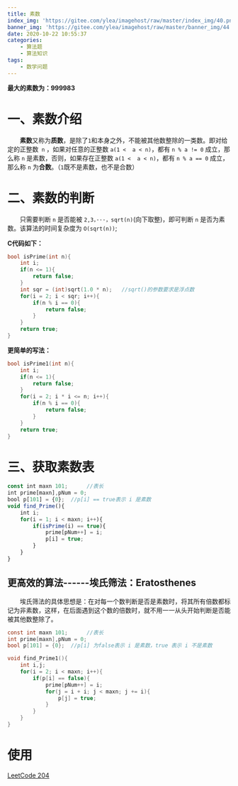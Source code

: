 ```yaml
---
title: 素数
index_img: 'https://gitee.com/ylea/imagehost/raw/master/index_img/40.png'
banner_img: 'https://gitee.com/ylea/imagehost/raw/master/banner_img/44.png'
date: 2020-10-22 10:55:37
categories:
    - 算法题
    - 算法知识
tags:
    - 数学问题
---
```


**最大的素数为：999983**

# 一、素数介绍

&emsp;&emsp;**素数**又称为**质数**，是除了`1`和本身之外，不能被其他数整除的一类数。即对给定的正整数` n` ，如果对任意的正整数 `a(1 <  a < n)`，都有 `n % a != 0` 成立，那么称 `n` 是素数，否则，如果存在正整数 `a(1 <  a < n)`，都有 `n % a == 0` 成立，那么称 `n` 为**合数**。（`1`既不是素数，也不是合数）

# 二、素数的判断

&emsp;&emsp;只需要判断 `n` 是否能被 `2,3，···，sqrt(n)`(向下取整)，即可判断 `n` 是否为素数。该算法的时间复杂度为 `O(sqrt(n))`;

**C代码如下：**

```c
bool isPrime(int n){
    int i;
    if(n <= 1){
        return false;
    }
    int sqr = (int)sqrt(1.0 * n);   //sqrt()的参数要求是浮点数
    for(i = 2; i < sqr; i++){
        if(n % i == 0){
            return false;
        }
    }
    return true;
}
```

**更简单的写法：**

```c
bool isPrime1(int n){ 
    int i;
    if(n <= 1){
        return false;
    }
    for(i = 2; i * i <= n; i++){
        if(n % i == 0){
            return false;
        }
    }
    return true;
}
```

# 三、获取素数表

```js
const int maxn 101;      //表长
int prime[maxn],pNum = 0;
bool p[101] = {0};  //p[i] == true表示 i 是素数
void find_Prime(){
    int i;
    for(i = 1; i < maxn; i++){
        if(isPrime(i) == true){
            prime[pNum++] = i;
            p[i] = true;
        }
    }
}
```

## 更高效的算法------埃氏筛法：Eratosthenes

&emsp;&emsp;埃氏筛法的具体思想是：在对每一个数判断是否是素数时，将其所有倍数都标记为非素数，这样，在后面遇到这个数的倍数时，就不用一一从头开始判断是否能被其他数整除了。

```c
const int maxn 101;      //表长
int prime[maxn],pNum = 0;
bool p[101] = {0};  //p[i] 为false表示 i 是素数，true 表示 i 不是素数

void find_Prime1(){
    int i,j;
    for(i = 2; i < maxn; i++){
        if(p[i] == false){        
            prime[pNum++] = i;
            for(j = i + i; j < maxn; j += i){
                p[j] = true;
            }
        }
    }
}
```



# 使用

[LeetCode 204](https://leetcode-cn.com/problems/count-primes/)

